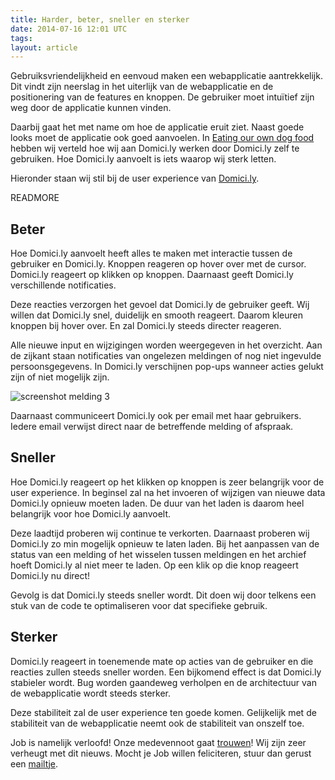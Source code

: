 ```yaml
---
title: Harder, beter, sneller en sterker
date: 2014-07-16 12:01 UTC
tags:
layout: article
---
```

Gebruiksvriendelijkheid en eenvoud maken een webapplicatie aantrekkelijk. Dit vindt zijn neerslag in het uiterlijk van de webapplicatie en de positionering van de features en knoppen. De gebruiker moet intuïtief zijn weg door de applicatie kunnen vinden.

Daarbij gaat het met name om hoe de applicatie eruit ziet. Naast goede looks moet de applicatie ook goed aanvoelen. In [Eating our own dog food](http://www.domici.ly/blog/2014/07/09/eating-our-own-dog-food.html) hebben wij verteld hoe wij aan Domici.ly werken door Domici.ly zelf te gebruiken. Hoe Domici.ly aanvoelt is iets waarop wij sterk letten.

Hieronder staan wij stil bij de user experience van [Domici.ly](http://www.domici.ly).

READMORE

## Beter

Hoe Domici.ly aanvoelt heeft alles te maken met interactie tussen de gebruiker en Domici.ly. Knoppen reageren op hover over met de cursor. Domici.ly reageert op klikken op knoppen. Daarnaast geeft Domici.ly verschillende notificaties.

Deze reacties verzorgen het gevoel dat Domici.ly de gebruiker geeft. Wij willen dat Domici.ly snel, duidelijk en smooth reageert. Daarom kleuren knoppen bij hover over. En zal Domici.ly steeds directer reageren. 

Alle nieuwe input en wijzigingen worden weergegeven in het overzicht. Aan de zijkant staan notificaties van ongelezen meldingen of nog niet ingevulde persoonsgegevens. In Domici.ly verschijnen pop-ups wanneer acties gelukt zijn of niet mogelijk zijn. 

![screenshot melding 3](/images/Scmelding3.png)

Daarnaast communiceert Domici.ly ook per email met haar gebruikers. Iedere email verwijst direct naar de betreffende melding of afspraak.

## Sneller

Hoe Domici.ly reageert op het klikken op knoppen is zeer belangrijk voor de user experience. In beginsel zal na het invoeren of wijzigen van nieuwe data Domici.ly opnieuw moeten laden. De duur van het laden is daarom heel belangrijk voor hoe Domici.ly aanvoelt. 

Deze laadtijd proberen wij continue te verkorten. Daarnaast proberen wij Domici.ly zo min mogelijk opnieuw te laten laden. Bij het aanpassen van de status van een melding of het wisselen tussen meldingen en het archief hoeft Domici.ly al niet meer te laden. Op een klik op die knop reageert Domici.ly nu direct!

Gevolg is dat Domici.ly steeds sneller wordt. Dit doen wij door telkens een stuk van de code te optimaliseren voor dat specifieke gebruik.

## Sterker

Domici.ly reageert in toenemende mate op acties van de gebruiker en die reacties zullen steeds sneller worden. Een bijkomend effect is dat Domici.ly stabieler wordt. Bug worden gaandeweg verholpen en de architectuur van de webapplicatie wordt steeds sterker.

Deze stabiliteit zal de user experience ten goede komen. Gelijkelijk met de stabiliteit van de webapplicatie neemt ook de stabiliteit van onszelf toe. 

Job is namelijk verloofd! Onze medevennoot gaat [trouwen](https://medium.com/@jobv/we-go-together-601d20b38c18)! Wij zijn zeer verheugt met dit nieuws. Mocht je Job willen feliciteren, stuur dan gerust een [mailtje](mailto:job@domici.ly).

